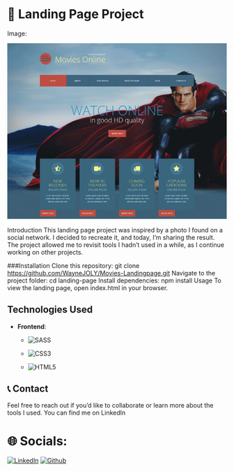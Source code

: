 # 🚀 Landing Page Project

Image:

![](./img/52065.jpg)

Introduction
This landing page project was inspired by a photo I found on a social network. I decided to recreate it, and today, I’m sharing the result. The project allowed me to revisit tools I hadn’t used in a while, as I continue working on other projects.

###Installation
Clone this repository: git clone https://github.com/WayneJOLY/Movies-Landingpage.git
Navigate to the project folder: cd landing-page
Install dependencies: npm install
Usage
To view the landing page, open index.html in your browser.

## Technologies Used
- **Frontend**: 
  - ![SASS](https://img.shields.io/badge/sass-%23323330.svg?style=for-the-badge&logo=sass&logoColor=%eb348f)
  
  - ![CSS3](https://img.shields.io/badge/css3-%231572B6.svg?style=for-the-badge&logo=css3&logoColor=#)
  
  - ![HTML5](https://img.shields.io/badge/html5-%23E34F26.svg?style=for-the-badge&logo=html5&logoColor=white)


## 📞  Contact
Feel free to reach out if you’d like to collaborate or learn more about the tools I used. You can find me on LinkedIn 
# 🌐 Socials:
[![LinkedIn](https://img.shields.io/badge/LinkedIn-%230077B5.svg?logo=linkedin&logoColor=white)](https://www.linkedin.com/in/gerald-r-a-wayne-joly) 
[![Github](https://img.shields.io/badge/GitHub-%230077B5.svg?logo=gitHub&logoColor=black)](https://github.com/WayneJOLY)